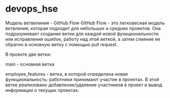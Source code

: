 # devops_hse

Модель ветвелиния - GitHub Flow
GitHub Flow - это легковесная модель ветвления, которая подходит для небольших и средних проектов. Она подразумевает создание ветки для каждой новой функциональности или исправления ошибок, работу над этой веткой, а затем слияние ее обратно в основную ветку с помощью pull request.

В проекте две ветки:

  main - основная ветка
  
  employee_features - ветка, в которой определена новая функциональность: работники принимают участие в проектах. В этой ветке реализовано добавление/удаление участников в проект и вывод информации о текущих проектах.
